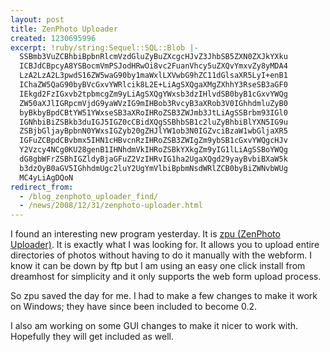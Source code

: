 ```yaml
---
layout: post
title: ZenPhoto Uploader
created: 1230695996
excerpt: !ruby/string:Sequel::SQL::Blob |-
  SSBmb3VuZCBhbiBpbnRlcmVzdGluZyBuZXcgcHJvZ3JhbSB5ZXN0ZXJkYXku
  ICBJdCBpcyA8YSBocmVmPSJodHRwOi8vc2FuanVhcy5uZXQvYmxvZy8yMDA4
  LzA2LzA2L3pwdS16ZW5waG90by1maWxlLXVwbG9hZC11dGlsaXR5LyI+enB1
  IChaZW5QaG90byBVcGxvYWRlcik8L2E+LiAgSXQgaXMgZXhhY3RseSB3aGF0
  IEkgd2FzIGxvb2tpbmcgZm9yLiAgSXQgYWxsb3dzIHlvdSB0byB1cGxvYWQg
  ZW50aXJlIGRpcmVjdG9yaWVzIG9mIHBob3RvcyB3aXRob3V0IGhhdmluZyB0
  byBkbyBpdCBtYW51YWxseSB3aXRoIHRoZSB3ZWJmb3JtLiAgSSBrbm93IGl0
  IGNhbiBiZSBkb3duIGJ5IGZ0cCBidXQgSSBhbSB1c2luZyBhbiBlYXN5IG9u
  ZSBjbGljayBpbnN0YWxsIGZyb20gZHJlYW1ob3N0IGZvciBzaW1wbGljaXR5
  IGFuZCBpdCBvbmx5IHN1cHBvcnRzIHRoZSB3ZWIgZm9ybSB1cGxvYWQgcHJv
  Y2Vzcy4NCg0KU28genB1IHNhdmVkIHRoZSBkYXkgZm9yIG1lLiAgSSBoYWQg
  dG8gbWFrZSBhIGZldyBjaGFuZ2VzIHRvIG1ha2UgaXQgd29yayBvbiBXaW5k
  b3dzOyB0aGV5IGhhdmUgc2luY2UgYmVlbiBpbmNsdWRlZCB0byBiZWNvbWUg
  MC4yLiAgDQoN
redirect_from:
  - /blog_zenphoto_uploader_find/
  - /news/2008/12/31/zenphoto-uploader.html
---
```

I found an interesting new program yesterday.  It is <a href="http://sanjuas.net/blog/2008/06/06/zpu-zenphoto-file-upload-utility/">zpu (ZenPhoto Uploader)</a>.  It is exactly what I was looking for.  It allows you to upload entire directories of photos without having to do it manually with the webform.  I know it can be down by ftp but I am using an easy one click install from dreamhost for simplicity and it only supports the web form upload process.

So zpu saved the day for me.  I had to make a few changes to make it work on Windows; they have since been included to become 0.2.  

I also am working on some GUI changes to make it nicer to work with.  Hopefully they will get included as well.
